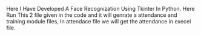 Here I Have Developed A Face Recognization Using Tkinter In Python.
Here Run This 2 file given in the code and it will genrate a attendance and training module files,
In attendace file we will get the attendance in execel file.
